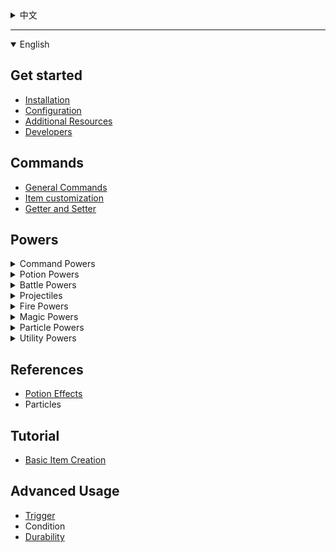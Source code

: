 <details><summary>中文</summary>

## 入门

* [入门教程](./入门教程)

## 命令

* 通用命令
* 物品命令
* 属性设置

## 技能

[技能列表](./技能列表)

## 参考

* [药水效果](./药水效果列表)
* 粒子效果

## 教程

* [入门教程](入门教程)

## 机制详解

* [触发](./机制详解：触发)
* 条件
* [耐久](./机制详解：耐久)

</details>

***

<details open><summary>English</summary>

## Get started

* [Installation](./Get-Started:-Installation)
* [Configuration](./Get-Started:-Configuration)
* [Additional Resources](./Get-Started:-Additional-Resources)
* [Developers](./Developers)

## Commands

* [General Commands](./Commands:-General-Commands)
* [Item customization](./Commands:-Item-Customization)
* [Getter and Setter](./Commands:-Getter-and-Setter)

## Powers

<details><summary>Command Powers</summary>

  * [aoecommand](./Power:-AOECommand)
  * [command](./Power:-Command)
  * [commandhit](./Power:-CommandHit)
  * [deathcommand](./Power:-DeathCommand)
  * [delayedcommand](./Power:-DelayedCommand)

</details>
<details><summary>Potion Powers</summary>

  * [aoe](./Power:-AOE)
  * [potionhit](./Power:-PotionHit)
  * [potionself](./Power:-PotionSelf)
  * [potiontick](./Power:-PotionTick)

</details>
<details><summary>Battle Powers</summary>

  * [attract](./Power:-Attract)
  * [deflect](./Power:-Deflect)
  * [forcefield](./Power:-ForceField)
  * [realdamage](./Power:-RealDamage)

</details>
<details><summary>Projectiles</summary>

  * [projectile](./Power:-Projectile)
  * [fireball](./Power:-Fireball)
  * [ice](./Power:-Ice)
  * [arrow](./Power:-Arrow)
  * [shulkerbullet](./Power:-Shulkerbullet)
  * [throw](./Power:-Throw)
  * [throwable](./Power:-Throwable)
  * [rainbow](./Power:-Rainbow)
  * [tntcanon](./Power:-TNTCanon)
  * [tippedarrow](./Power:-TippedArrow)
  * [torch](./Power:-Torch)

</details>
<details><summary>Fire Powers</summary>

  * [fire](./Power:-Fire)
  * [flame](./Power:-Flame)

</details>
<details><summary>Magic Powers</summary>

  * [Lifesteal](./Power:-Lifesteal)
  * [Lightning](./Power:-Lightning)
  * [rumble](./Power:-Rumble)

</details>
<details><summary>Particle Powers</summary>

  * [particle](./Power:-Particle)
  * [particletick](./Power:-ParticleTick)

</details>
<details><summary>Utility Powers</summary>

  * [consume](./Power:-Consume)
  * [consumehit](./Power:-ConsumeHit)
  * [food](./Power:-Food)
  * [color](./Power:-Color)
  * [pumpkin](./Power:-Pumpkin)
  * [rescue](./Power:-Rescue)
  * [skyhook](./Power:-Skyhook)
  * [teleport](./Power:-Teleport)

</details>

## References

* [Potion Effects](./References:-Potion-Effects)
* Particles

## Tutorial

* [Basic Item Creation](Tutorials)

## Advanced Usage

* [Trigger](./Concept:-Trigger)
* Condition
* [Durability](./Concept:-Durability)

</details>